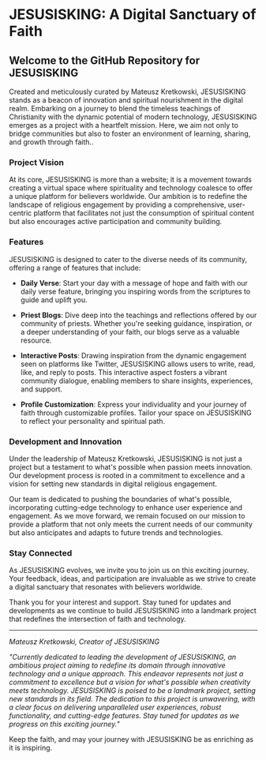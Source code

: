 # JESUSISKING: A Digital Sanctuary of Faith

## Welcome to the GitHub Repository for JESUSISKING

Created and meticulously curated by Mateusz Kretkowski, JESUSISKING stands as a beacon of innovation and spiritual nourishment in the digital realm. Embarking on a journey to blend the timeless teachings of Christianity with the dynamic potential of modern technology, JESUSISKING emerges as a project with a heartfelt mission. Here, we aim not only to bridge communities but also to foster an environment of learning, sharing, and growth through faith..

### Project Vision

At its core, JESUSISKING is more than a website; it is a movement towards creating a virtual space where spirituality and technology coalesce to offer a unique platform for believers worldwide. Our ambition is to redefine the landscape of religious engagement by providing a comprehensive, user-centric platform that facilitates not just the consumption of spiritual content but also encourages active participation and community building.

### Features

JESUSISKING is designed to cater to the diverse needs of its community, offering a range of features that include:

- **Daily Verse**: Start your day with a message of hope and faith with our daily verse feature, bringing you inspiring words from the scriptures to guide and uplift you.

- **Priest Blogs**: Dive deep into the teachings and reflections offered by our community of priests. Whether you're seeking guidance, inspiration, or a deeper understanding of your faith, our blogs serve as a valuable resource.

- **Interactive Posts**: Drawing inspiration from the dynamic engagement seen on platforms like Twitter, JESUSISKING allows users to write, read, like, and reply to posts. This interactive aspect fosters a vibrant community dialogue, enabling members to share insights, experiences, and support.

- **Profile Customization**: Express your individuality and your journey of faith through customizable profiles. Tailor your space on JESUSISKING to reflect your personality and spiritual path.

### Development and Innovation

Under the leadership of Mateusz Kretkowski, JESUSISKING is not just a project but a testament to what's possible when passion meets innovation. Our development process is rooted in a commitment to excellence and a vision for setting new standards in digital religious engagement.

Our team is dedicated to pushing the boundaries of what's possible, incorporating cutting-edge technology to enhance user experience and engagement. As we move forward, we remain focused on our mission to provide a platform that not only meets the current needs of our community but also anticipates and adapts to future trends and technologies.

### Stay Connected

As JESUSISKING evolves, we invite you to join us on this exciting journey. Your feedback, ideas, and participation are invaluable as we strive to create a digital sanctuary that resonates with believers worldwide.

Thank you for your interest and support. Stay tuned for updates and developments as we continue to build JESUSISKING into a landmark project that redefines the intersection of faith and technology.

---

_Mateusz Kretkowski, Creator of JESUSISKING_

_"Currently dedicated to leading the development of JESUSISKING, an ambitious project aiming to redefine its domain through innovative technology and a unique approach. This endeavor represents not just a commitment to excellence but a vision for what's possible when creativity meets technology. JESUSISKING is poised to be a landmark project, setting new standards in its field. The dedication to this project is unwavering, with a clear focus on delivering unparalleled user experiences, robust functionality, and cutting-edge features. Stay tuned for updates as we progress on this exciting journey."_

Keep the faith, and may your journey with JESUSISKING be as enriching as it is inspiring.

